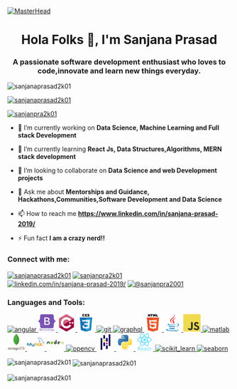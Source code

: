[![MasterHead](https://news.microsoft.com/wp-content/uploads/prod/sites/93/2017/02/Girls-in-Stem-gif-2.gif)](https://www.linkedin.com/in/sanjana-prasad-2019/)
<h1 align="center">Hola Folks 👋, I'm Sanjana Prasad</h1>
<h3 align="center">A passionate software development enthusiast who loves to code,innovate and learn new things everyday.</h3>


<p align="left"> <img src="https://komarev.com/ghpvc/?username=sanjanaprasad2k01&label=Profile%20views&color=0e75b6&style=flat" alt="sanjanaprasad2k01" /> </p>

<p align="left"> <a href="https://github.com/ryo-ma/github-profile-trophy"><img src="https://github-profile-trophy.vercel.app/?username=sanjanaprasad2k01" alt="sanjanaprasad2k01" /></a> </p>

<p align="left"> <a href="https://twitter.com/sanjanpra2k01" target="blank"><img src="https://img.shields.io/twitter/follow/sanjanpra2k01?logo=twitter&style=for-the-badge" alt="sanjanpra2k01" /></a> </p>

- 🔭 I’m currently working on **Data Science, Machine Learning and Full stack Development**

- 🌱 I’m currently learning **React Js, Data Structures,Algorithms, MERN stack development**

- 👯 I’m looking to collaborate on **Data Science and web Development projects**

- 💬 Ask me about **Mentorships and Guidance, Hackathons,Communities,Software Development and Data Science**

- 📫 How to reach me **https://www.linkedin.com/in/sanjana-prasad-2019/**

- ⚡ Fun fact **I am a crazy nerd!!**



<h3 align="left">Connect with me:</h3>
<p align="left">
<a href="https://dev.to/sanjanaprasad2k01" target="blank"><img align="center" src="https://raw.githubusercontent.com/rahuldkjain/github-profile-readme-generator/master/src/images/icons/Social/devto.svg" alt="sanjanaprasad2k01" height="30" width="40" /></a>
<a href="https://twitter.com/sanjanpra2k01" target="blank"><img align="center" src="https://raw.githubusercontent.com/rahuldkjain/github-profile-readme-generator/master/src/images/icons/Social/twitter.svg" alt="sanjanpra2k01" height="30" width="40" /></a>
<a href="https://linkedin.com/in/linkedin.com/in/sanjana-prasad-2019/" target="blank"><img align="center" src="https://raw.githubusercontent.com/rahuldkjain/github-profile-readme-generator/master/src/images/icons/Social/linked-in-alt.svg" alt="linkedin.com/in/sanjana-prasad-2019/" height="30" width="40" /></a>
<a href="https://medium.com/@sanjanpra2001" target="blank"><img align="center" src="https://raw.githubusercontent.com/rahuldkjain/github-profile-readme-generator/master/src/images/icons/Social/medium.svg" alt="@sanjanpra2001" height="30" width="40" /></a>
</p>

<h3 align="left">Languages and Tools:</h3>
<p align="left"> <a href="https://angular.io" target="_blank" rel="noreferrer"> <img src="https://angular.io/assets/images/logos/angular/angular.svg" alt="angular" width="40" height="40"/> </a> <a href="https://getbootstrap.com" target="_blank" rel="noreferrer"> <img src="https://raw.githubusercontent.com/devicons/devicon/master/icons/bootstrap/bootstrap-plain-wordmark.svg" alt="bootstrap" width="40" height="40"/> </a> <a href="https://www.w3schools.com/cpp/" target="_blank" rel="noreferrer"> <img src="https://raw.githubusercontent.com/devicons/devicon/master/icons/cplusplus/cplusplus-original.svg" alt="cplusplus" width="40" height="40"/> </a> <a href="https://www.w3schools.com/css/" target="_blank" rel="noreferrer"> <img src="https://raw.githubusercontent.com/devicons/devicon/master/icons/css3/css3-original-wordmark.svg" alt="css3" width="40" height="40"/> </a> <a href="https://git-scm.com/" target="_blank" rel="noreferrer"> <img src="https://www.vectorlogo.zone/logos/git-scm/git-scm-icon.svg" alt="git" width="40" height="40"/> </a> <a href="https://graphql.org" target="_blank" rel="noreferrer"> <img src="https://www.vectorlogo.zone/logos/graphql/graphql-icon.svg" alt="graphql" width="40" height="40"/> </a> <a href="https://www.w3.org/html/" target="_blank" rel="noreferrer"> <img src="https://raw.githubusercontent.com/devicons/devicon/master/icons/html5/html5-original-wordmark.svg" alt="html5" width="40" height="40"/> </a> <a href="https://www.java.com" target="_blank" rel="noreferrer"> <img src="https://raw.githubusercontent.com/devicons/devicon/master/icons/java/java-original.svg" alt="java" width="40" height="40"/> </a> <a href="https://developer.mozilla.org/en-US/docs/Web/JavaScript" target="_blank" rel="noreferrer"> <img src="https://raw.githubusercontent.com/devicons/devicon/master/icons/javascript/javascript-original.svg" alt="javascript" width="40" height="40"/> </a> <a href="https://www.mathworks.com/" target="_blank" rel="noreferrer"> <img src="https://upload.wikimedia.org/wikipedia/commons/2/21/Matlab_Logo.png" alt="matlab" width="40" height="40"/> </a> <a href="https://www.mongodb.com/" target="_blank" rel="noreferrer"> <img src="https://raw.githubusercontent.com/devicons/devicon/master/icons/mongodb/mongodb-original-wordmark.svg" alt="mongodb" width="40" height="40"/> </a> <a href="https://www.mysql.com/" target="_blank" rel="noreferrer"> <img src="https://raw.githubusercontent.com/devicons/devicon/master/icons/mysql/mysql-original-wordmark.svg" alt="mysql" width="40" height="40"/> </a> <a href="https://nodejs.org" target="_blank" rel="noreferrer"> <img src="https://raw.githubusercontent.com/devicons/devicon/master/icons/nodejs/nodejs-original-wordmark.svg" alt="nodejs" width="40" height="40"/> </a> <a href="https://opencv.org/" target="_blank" rel="noreferrer"> <img src="https://www.vectorlogo.zone/logos/opencv/opencv-icon.svg" alt="opencv" width="40" height="40"/> </a> <a href="https://pandas.pydata.org/" target="_blank" rel="noreferrer"> <img src="https://raw.githubusercontent.com/devicons/devicon/2ae2a900d2f041da66e950e4d48052658d850630/icons/pandas/pandas-original.svg" alt="pandas" width="40" height="40"/> </a> <a href="https://www.python.org" target="_blank" rel="noreferrer"> <img src="https://raw.githubusercontent.com/devicons/devicon/master/icons/python/python-original.svg" alt="python" width="40" height="40"/> </a> <a href="https://reactjs.org/" target="_blank" rel="noreferrer"> <img src="https://raw.githubusercontent.com/devicons/devicon/master/icons/react/react-original-wordmark.svg" alt="react" width="40" height="40"/> </a> <a href="https://scikit-learn.org/" target="_blank" rel="noreferrer"> <img src="https://upload.wikimedia.org/wikipedia/commons/0/05/Scikit_learn_logo_small.svg" alt="scikit_learn" width="40" height="40"/> </a> <a href="https://seaborn.pydata.org/" target="_blank" rel="noreferrer"> <img src="https://seaborn.pydata.org/_images/logo-mark-lightbg.svg" alt="seaborn" width="40" height="40"/> </a> </p>

<p><img align="left" src="https://github-readme-stats.vercel.app/api/top-langs?username=sanjanaprasad2k01&show_icons=true&locale=en&layout=compact" alt="sanjanaprasad2k01" /></p>

<p>&nbsp;<img align="center" src="https://github-readme-stats.vercel.app/api?username=sanjanaprasad2k01&show_icons=true&locale=en" alt="sanjanaprasad2k01" /></p>

<p><img align="center" src="https://github-readme-streak-stats.herokuapp.com/?user=sanjanaprasad2k01&" alt="sanjanaprasad2k01" /></p>


